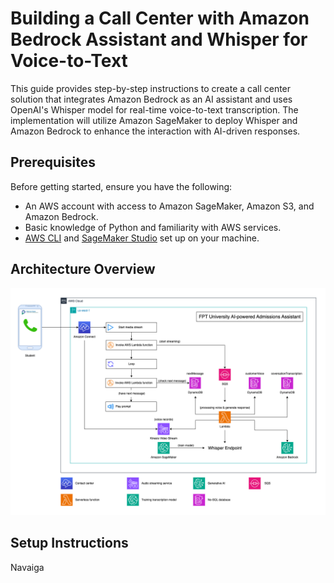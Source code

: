 # Building a Call Center with Amazon Bedrock Assistant and Whisper for Voice-to-Text

This guide provides step-by-step instructions to create a call center solution that integrates Amazon Bedrock as an AI assistant and uses OpenAI's Whisper model for real-time voice-to-text transcription. The implementation will utilize Amazon SageMaker to deploy Whisper and Amazon Bedrock to enhance the interaction with AI-driven responses.

## Prerequisites

Before getting started, ensure you have the following:

- An AWS account with access to Amazon SageMaker, Amazon S3, and Amazon Bedrock.
- Basic knowledge of Python and familiarity with AWS services.
- [AWS CLI](https://aws.amazon.com/cli/) and [SageMaker Studio](https://aws.amazon.com/sagemaker/studio/) set up on your machine.

## Architecture Overview

![Architecture](https://github.com/vuongbachdoan/PRSV24-HACKATHON-GENAI/blob/main/call_center/call_system_architecture.png?raw=true)

## Setup Instructions

Navaiga
